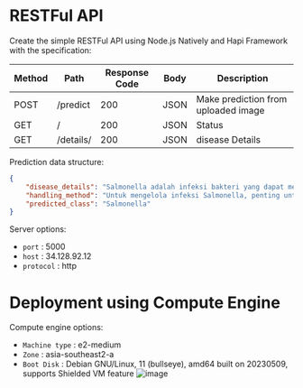 # RESTFul API

Create the simple RESTFul API using Node.js Natively and Hapi Framework with the specification:

| Method | Path          | Response Code | Body | Description         |
| ------ |---------------| ------------- | ---- |---------------------|
| POST   | /predict     | 200 | JSON | Make prediction from uploaded image |
| GET    | /    | 200 | JSON | Status   |
| GET | /details/<disease>| 200 | JSON | disease Details     |

Prediction data structure:

```json
{
    "disease_details": "Salmonella adalah infeksi bakteri yang dapat mempengaruhi unggas maupun ternak. Penyakit ini dapat menyebabkan diare, dehidrasi, dan dalam kasus yang parah, kematian.",
    "handling_method": "Untuk mengelola infeksi Salmonella, penting untuk menjaga kebersihan yang baik, menyediakan air minum yang bersih, dan menerapkan langkah biosekuriti. Pemberian antibiotik yang sesuai mungkin diperlukan setelah berkonsultasi dengan dokter hewan.",
    "predicted_class": "Salmonella"
}
```
Server options:
 - `port`     : 5000
 - `host`     : 34.128.92.12
 - `protocol` : http


# Deployment using Compute Engine
Compute engine options:
- `Machine type` : e2-medium
- `Zone`         : asia-southeast2-a
- `Boot Disk`    : Debian GNU/Linux, 11 (bullseye), amd64 built on 20230509, supports Shielded VM feature
![image](https://github.com/TernakKu/TernakKu-Bangkit-2023-Product-Capstone/assets/134289835/12df73c6-3d8b-4ca0-bd4b-9ba095ef4536)


